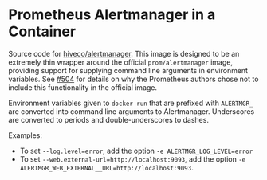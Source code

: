 # Prometheus Alertmanager in a Container

Source code for [hiveco/alertmanager](https://hub.docker.com/r/hiveco/alertmanager). This image is designed to be an extremely thin wrapper around the official `prom/alertmanager` image, providing support for supplying command line arguments in environment variables. See [#504](https://github.com/prometheus/alertmanager/issues/504) for details on why the Prometheus authors chose not to include this functionality in the official image.

Environment variables given to `docker run` that are prefixed with `ALERTMGR_` are converted into command line arguments to Alertmanager. Underscores are converted to periods and double-underscores to dashes.

Examples:

* To set `--log.level=error`, add the option `-e ALERTMGR_LOG_LEVEL=error`
* To set `--web.external-url=http://localhost:9093`, add the option `-e ALERTMGR_WEB_EXTERNAL__URL=http://localhost:9093`.
